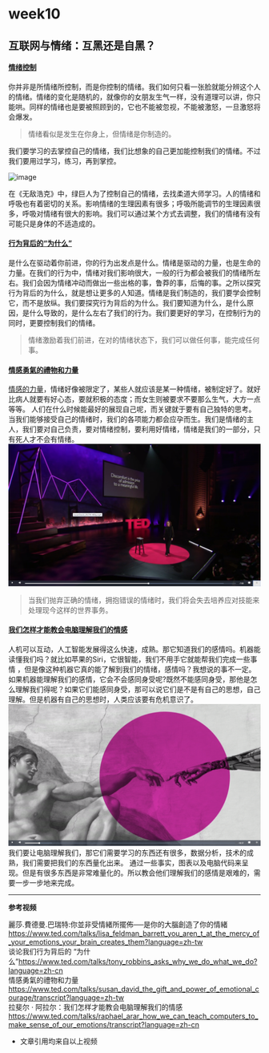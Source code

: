 # week10
## 互联网与情绪：互黑还是自黑？  
#### [情绪控制]()  
你并非是所情绪所控制，而是你控制的情绪。我们如何只看一张脸就能分辨这个人的情绪。情绪的变化是随机的，就像你的女朋友生气一样，没有道理可以讲，你只能哄。同样的情绪也是要被照顾到的，它也不能被忽视，不能被激怒，一旦激怒将会爆发。  
> 情绪看似是发生在你身上，但情绪是你制造的。

我们要学习的去掌控自己的情绪，我们比想象的自己更加能控制我们的情绪。不过我们要用过学习，练习，再到掌控。

 ![image](https://timgsa.baidu.com/timg?image&quality=80&size=b9999_10000&sec=1558155795467&di=c5b36d94dce0a5d66ef0338eb8ca15da&imgtype=0&src=http%3A%2F%2F5b0988e595225.cdn.sohucs.com%2Fimages%2F20181121%2Fd57a27cab4de43a7ad58753cb9762d45.jpeg)
 
在《无敌浩克》中，绿巨人为了控制自己的情绪，去找柔道大师学习。人的情绪和呼吸也有着密切的关系。影响情绪的生理因素有很多；呼吸所能调节的生理因素很多，呼吸对情绪有很大的影响。我们可以通过某个方式去调整，我们的情绪有没有可能只是身体的不适造成的。
#### [行为背后的“为什么”]()  
是什么在驱动着你前进，你的行为出发点是什么。情绪是驱动的力量，也是生命的力量。在我们的行为中，情绪对我们影响很大，一般的行为都会被我们的情绪所左右。我们会因为情绪冲动而做出一些出格的事，鲁莽的事，后悔的事。之所以探究行为背后的为什么，就是想让更多的人知道。情绪是我们制造的，我们要学会控制它，而不是放纵。我们要探究行为背后的为什么。我们要知道为什么，是什么原因，是什么导致的，是什么左右了我们的行为。我们要更好的学习，在控制行为的同时，更要控制我们的情绪。
> 情绪激励着我们前进，在对的情绪状态下，我们可以做任何事，能完成任何事。  

#### [情感勇氣的禮物和力量]() 
[情感的力量](https://baike.baidu.com/item/%E6%83%85%E6%84%9F%E7%9A%84%E5%8A%9B%E9%87%8F/2579150?fr=aladdin)，情绪好像被限定了，某些人就应该是某一种情绪，被制定好了。就好比病人就要有好心态，要就积极的态度；而女生则被要求不要那么生气，大方一点等等。
人们在什么时候能最好的展现自己呢，而关键就于要有自己独特的思考。当我们能够接受自己的情绪时，我们的各项能力都会应孕而生。我们是情绪的主人，我们要对自己负责，要对情绪控制，要利用好情绪，情绪是我们的一部分，只有死人才不会有情绪。
![image](https://github.com/chenjaipeng/week10/blob/master/image/TED.png?raw=true)
> 当我们抛弃正确的情绪，拥抱错误的情绪时，我们将会失去培养应对技能来处理现今这样的世界事务。

#### [我们怎样才能教会电脑理解我们的情感]()  
人机可以互动，人工智能发展得这么快速，成熟。那它知道我们的感情吗。机器能读懂我们吗？就比如苹果的Siri，它很智能，我们不用手它就能帮我们完成一些事情 ，但是像这种机器它真的能了解到我们的情绪，感情吗？我想说的事不一定。如果机器能理解我们的感情，它会不会感同身受呢?既然不能感同身受，那他是怎么理解我们得呢？如果它们能感同身受，那可以说它们是不是有自己的思想，自己理解。但是机器有自己的思想时，人类应该要有危机意识了。
![image](https://github.com/chenjaipeng/week10/blob/master/image/TED2.png?raw=true)  
我们要让电脑理解我们，那它们需要学习的东西还有很多，数据分析，技术的成熟，我们需要把我们的东西量化出来。  通过一些事实，图表以及电脑代码来呈现。但是有很多东西是非常难量化的。所以教会他们理解我们的感情是艰难的，需要一步一步地来完成。



***

**参考视频**  

麗莎.費德曼.巴瑞特:你並非受情緒所擺佈──是你的大腦創造了你的情緒<https://www.ted.com/talks/lisa_feldman_barrett_you_aren_t_at_the_mercy_of_your_emotions_your_brain_creates_them?language=zh-tw>  
谈论我们行为背后的 “为什么”<https://www.ted.com/talks/tony_robbins_asks_why_we_do_what_we_do?language=zh-cn>  
情感勇氣的禮物和力量<https://www.ted.com/talks/susan_david_the_gift_and_power_of_emotional_courage/transcript?language=zh-tw>  
拉斐尔 · 阿拉尔：我们怎样才能教会电脑理解我们的情感<https://www.ted.com/talks/raphael_arar_how_we_can_teach_computers_to_make_sense_of_our_emotions/transcript?language=zh-cn>  
* 文章引用均来自以上视频